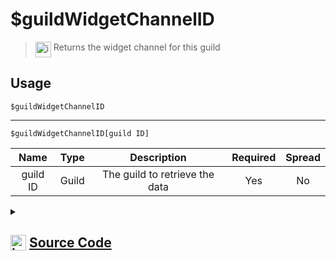 # $guildWidgetChannelID
> <img align="top" src="https://upload.wikimedia.org/wikipedia/commons/thumb/e/e4/Infobox_info_icon.svg/160px-Infobox_info_icon.svg.png?20150409153300" alt="image" width="25" height="auto"> Returns the widget channel for this guild
## Usage
```
$guildWidgetChannelID
```
---
```
$guildWidgetChannelID[guild ID]
```
| Name | Type | Description | Required | Spread
| :---: | :---: | :---: | :---: | :---: |
guild ID | Guild | The guild to retrieve the data | Yes | No
<details>
<summary>
    
## <img align="top" src="https://cdn4.iconfinder.com/data/icons/iconsimple-logotypes/512/github-512.png" alt="image" width="25" height="auto">  [Source Code](https://github.com/tryforge/ForgeScript-V2/blob/main/src/native/guildWidgetChannelID.ts)
    
</summary>
    
```ts
import { GuildDefaultMessageNotifications, GuildExplicitContentFilter } from "discord.js"
import { ArgType, NativeFunction, Return } from "../structures"

export default new NativeFunction({
    name: "$guildWidgetChannelID",
    version: "1.3.0",
    description: "Returns the widget channel for this guild",
    brackets: false,
    args: [
        {
            name: "guild ID",
            description: "The guild to retrieve the data",
            rest: false,
            required: true,
            type: ArgType.Guild,
        },
    ],
    unwrap: true,
    execute(ctx, [guild]) {
        return this.success((guild ?? ctx.guild)?.widgetChannelId)
    },
})

```
    
</details>